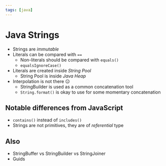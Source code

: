 ```yaml
---
tags: [java]
---
```


# Java Strings

- Strings are _immutable_
- Literals can be compared with `==`
  - Non-literals should be compared with `equals()`
  - `equalsIgnoreCase()`
- Literals are created inside _String Pool_
  - String Pool is inside _Java Heap_
- Interpolation is not there 😑
  - StringBuilder is used as a common concatenation tool
  - `String.format()` is okay to use for some momentary concatenation

## Notable differences from JavaScript

- `contains()` instead of `includes()`
- Strings are not primitives, they are of _referential_ type

## Also

- StringBuffer vs StringBuilder vs StringJoiner
- Guids
